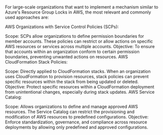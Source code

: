 For large-scale organizations that want to implement a mechanism similar to Azure's Resource Group Locks in AWS, the most relevant and commonly used approaches are:

AWS Organizations with Service Control Policies (SCPs):

Scope: SCPs allow organizations to define permission boundaries for member accounts. These policies can restrict or allow actions on specific AWS resources or services across multiple accounts.
Objective: To ensure that accounts within an organization conform to certain permission boundaries, preventing unwanted actions on resources.
AWS CloudFormation Stack Policies:

Scope: Directly applied to CloudFormation stacks. When an organization uses CloudFormation to provision resources, stack policies can prevent specific resources within the stack from being updated or deleted.
Objective: Protect specific resources within a CloudFormation deployment from unintentional changes, especially during stack updates.
AWS Service Catalog:

Scope: Allows organizations to define and manage approved AWS resources. The Service Catalog can restrict the provisioning and modification of AWS resources to predefined configurations.
Objective: Enforce standardization, governance, and compliance across resource deployments by allowing only predefined and approved configurations.
